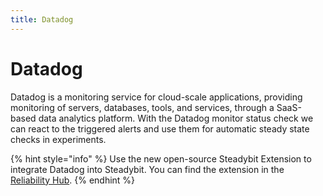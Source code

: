 ```yaml
---
title: Datadog
---
```


# Datadog

Datadog is a monitoring service for cloud-scale applications, providing monitoring of servers, databases, tools, and services, through a SaaS-based data analytics platform. With the Datadog monitor status check we can react to the triggered alerts and use them for automatic steady state checks in experiments.


{% hint style="info" %}
Use the new open-source Steadybit Extension to integrate Datadog into Steadybit. You can find the extension in the [Reliability Hub](https://hub.steadybit.com/extension/com.github.steadybit.extension_datadog).
{% endhint %}